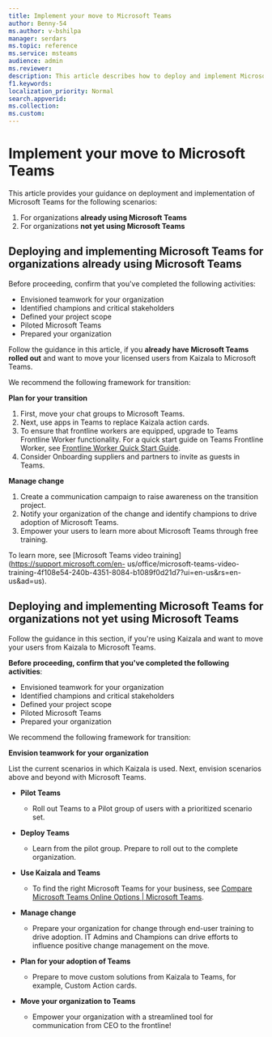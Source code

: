 ```yaml
---
title: Implement your move to Microsoft Teams 
author: Benny-54
ms.author: v-bshilpa
manager: serdars
ms.topic: reference
ms.service: msteams
audience: admin
ms.reviewer: 
description: This article describes how to deploy and implement Microsoft Teams.  
f1.keywords:
localization_priority: Normal
search.appverid:
ms.collection:
ms.custom:
---
```


# Implement your move to Microsoft Teams

This article provides your guidance on deployment and implementation of Microsoft Teams for the following scenarios:

1. For organizations **already using Microsoft Teams**
2. For organizations **not yet using Microsoft Teams**

## Deploying and implementing Microsoft Teams for organizations already using Microsoft Teams
 
Before proceeding, confirm that you've completed the following activities: 

- Envisioned teamwork for your organization  
- Identified champions and critical stakeholders 
- Defined your project scope  
- Piloted Microsoft Teams 
- Prepared your organization 

Follow the guidance in this article, if you **already have Microsoft Teams rolled out** and want to move your licensed users from Kaizala to Microsoft Teams. 
   
We recommend the following framework for transition:  
   
**Plan for your transition** 
   
1. First, move your chat groups to Microsoft Teams.
1. Next, use apps in Teams to replace Kaizala action cards.
1. To ensure that frontline workers are equipped, upgrade to Teams Frontline Worker functionality. For a quick start guide on Teams Frontline Worker, see [Frontline Worker Quick Start Guide](https://docs.microsoft.com/microsoftteams/flw-quickstart).
1. Consider Onboarding suppliers and partners to invite as guests in Teams.  
  
**Manage change**  
   
1. Create a communication campaign to raise awareness on the transition project. 
1. Notify your organization of the change and identify champions to drive adoption of Microsoft Teams. 
1. Empower your users to learn more about Microsoft Teams through free training. 
   
To learn more, see [Microsoft Teams video training](https://support.microsoft.com/en-     us/office/microsoft-teams-video-training-4f108e54-240b-4351-8084-b1089f0d21d7?ui=en-us&rs=en-us&ad=us).   
 
## Deploying and implementing Microsoft Teams for organizations not yet using Microsoft Teams
 
Follow the guidance in this section, if you're using Kaizala and want to move your users from Kaizala to Microsoft Teams.
   
**Before proceeding, confirm that you've completed the following activities**: 
   
- Envisioned teamwork for your organization 
- Identified champions and critical stakeholders 
- Defined your project scope  
- Piloted Microsoft Teams
- Prepared your organization  
   
We recommend the following framework for transition: 
   
**Envision teamwork for your organization** 
   
List the current scenarios in which Kaizala is used. Next, envision scenarios above and beyond with Microsoft Teams.  

- **Pilot Teams**
    - Roll out Teams to a Pilot group of users with a prioritized scenario set. 

- **Deploy Teams** 
     - Learn from the pilot group. Prepare to roll out to the complete organization.  

- **Use Kaizala and Teams**  
    - To find the right Microsoft Teams for your business, see [Compare Microsoft Teams Online Options | Microsoft Teams](https://www.microsoft.com/en-us/microsoft-teams/compare-microsoft-teams-options). 

- **Manage change** 
    - Prepare your organization for change through end-user training to drive adoption. IT Admins and Champions can drive efforts to influence positive change management on the move.  

- **Plan for your adoption of Teams**
    - Prepare to move custom solutions from Kaizala to Teams, for example, Custom Action cards. 
     
- **Move your organization to Teams** 
    - Empower your organization with a streamlined tool for communication from CEO to the frontline! 

